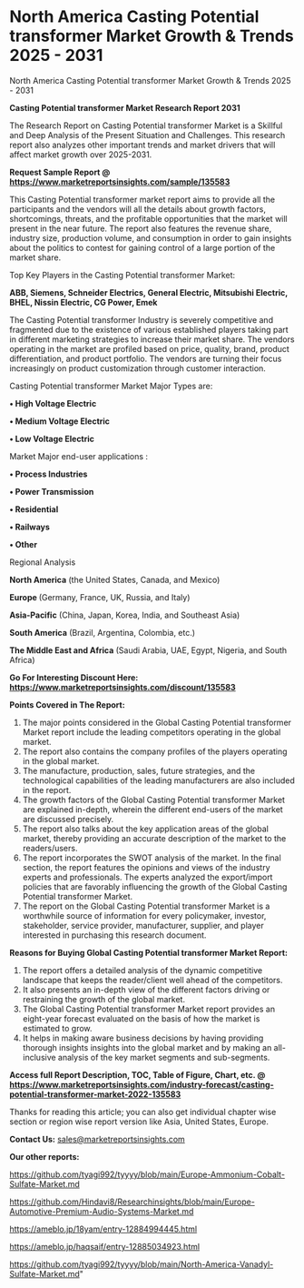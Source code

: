 # North America Casting Potential transformer Market Growth & Trends 2025 - 2031
North America Casting Potential transformer Market Growth & Trends 2025 - 2031

<strong>Casting Potential transformer Market Research Report 2031</strong>

The Research Report on Casting Potential transformer Market is a Skillful and Deep Analysis of the Present Situation and Challenges. This research report also analyzes other important trends and market drivers that will affect market growth over 2025-2031.

<strong>Request Sample Report @ <a href=https://www.marketreportsinsights.com/sample/135583>https://www.marketreportsinsights.com/sample/135583</a></strong>

This Casting Potential transformer market report aims to provide all the participants and the vendors will all the details about growth factors, shortcomings, threats, and the profitable opportunities that the market will present in the near future. The report also features the revenue share, industry size, production volume, and consumption in order to gain insights about the politics to contest for gaining control of a large portion of the market share.

Top Key Players in the Casting Potential transformer Market:

<strong>ABB, Siemens, Schneider Electrics, General Electric, Mitsubishi Electric, BHEL, Nissin Electric, CG Power, Emek</strong>

The Casting Potential transformer Industry is severely competitive and fragmented due to the existence of various established players taking part in different marketing strategies to increase their market share. The vendors operating in the market are profiled based on price, quality, brand, product differentiation, and product portfolio. The vendors are turning their focus increasingly on product customization through customer interaction.

Casting Potential transformer Market Major Types are:

<strong>• High Voltage Electric

• Medium Voltage Electric

• Low Voltage Electric</strong>

Market Major end-user applications :

<strong>• Process Industries

• Power Transmission

• Residential

• Railways

• Other</strong>

Regional Analysis

</u><strong><b>North America</b></strong> (the United States, Canada, and Mexico)

<strong><b>Europe </b></strong>(Germany, France, UK, Russia, and Italy)

<strong><b>Asia-Pacific</b></strong> (China, Japan, Korea, India, and Southeast Asia)

<strong><b>South America</b></strong> (Brazil, Argentina, Colombia, etc.)

<strong><b>The Middle East and Africa</b></strong> (Saudi Arabia, UAE, Egypt, Nigeria, and South Africa)

<strong>Go For Interesting Discount Here: <a href=https://www.marketreportsinsights.com/discount/135583>https://www.marketreportsinsights.com/discount/135583</a></strong>

<strong>Points Covered in The Report:</strong>
<ol>
  <li>The major points considered in the Global Casting Potential transformer Market report include the leading competitors operating in the global market.</li>
  <li>The report also contains the company profiles of the players operating in the global market.</li>
  <li>The manufacture, production, sales, future strategies, and the technological capabilities of the leading manufacturers are also included in the report.</li>
  <li>The growth factors of the Global Casting Potential transformer Market are explained in-depth, wherein the different end-users of the market are discussed precisely.</li>
  <li>The report also talks about the key application areas of the global market, thereby providing an accurate description of the market to the readers/users.</li>
  <li>The report incorporates the SWOT analysis of the market. In the final section, the report features the opinions and views of the industry experts and professionals. The experts analyzed the export/import policies that are favorably influencing the growth of the Global Casting Potential transformer Market.</li>
  <li>The report on the Global Casting Potential transformer Market is a worthwhile source of information for every policymaker, investor, stakeholder, service provider, manufacturer, supplier, and player interested in purchasing this research document.</li>
</ol>
<strong>Reasons for Buying Global Casting Potential transformer Market Report:</strong>

<ol>
  <li>The report offers a detailed analysis of the dynamic competitive landscape that keeps the reader/client well ahead of the competitors.</li>
  <li>It also presents an in-depth view of the different factors driving or restraining the growth of the global market.</li>
  <li>The Global Casting Potential transformer Market report provides an eight-year forecast evaluated on the basis of how the market is estimated to grow.</li>
  <li>It helps in making aware business decisions by having providing thorough insights insights into the global market and by making an all-inclusive analysis of the key market segments and sub-segments.</li>
</ol>
<strong>Access full Report Description, TOC, Table of Figure, Chart, etc. @ <a href=https://www.marketreportsinsights.com/industry-forecast/casting-potential-transformer-market-2022-135583>https://www.marketreportsinsights.com/industry-forecast/casting-potential-transformer-market-2022-135583</a></strong>


Thanks for reading this article; you can also get individual chapter wise section or region wise report version like Asia, United States, Europe.

<strong>Contact Us:</strong>
sales@marketreportsinsights.com

<strong>Our other reports:</strong>

<a href=https://github.com/tyagi992/tyyyy/blob/main/Europe-Ammonium-Cobalt-Sulfate-Market.md>https://github.com/tyagi992/tyyyy/blob/main/Europe-Ammonium-Cobalt-Sulfate-Market.md</a>

<a href=https://github.com/Hindavi8/Researchinsights/blob/main/Europe-Automotive-Premium-Audio-Systems-Market.md>https://github.com/Hindavi8/Researchinsights/blob/main/Europe-Automotive-Premium-Audio-Systems-Market.md</a>

<a href=https://ameblo.jp/18yam/entry-12884994445.html>https://ameblo.jp/18yam/entry-12884994445.html</a>

<a href=https://ameblo.jp/haqsaif/entry-12885034923.html>https://ameblo.jp/haqsaif/entry-12885034923.html</a>

<a href=https://github.com/tyagi992/tyyyy/blob/main/North-America-Vanadyl-Sulfate-Market.md>https://github.com/tyagi992/tyyyy/blob/main/North-America-Vanadyl-Sulfate-Market.md</a>"
